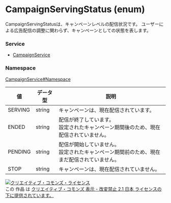 # CampaignServingStatus (enum)
CampaignServingStatusは、キャンペーンレベルの配信状況です。
ユーザーによる広告配信の調整に関わらず、キャンペーンとしての状態を表します。
### Service
+ [CampaignService](../../services/CampaignService.md)

### Namespace
[CampaignService#Namespace](../../services/CampaignService.md#namespace)

| 値 | データ型 | 説明 |
|---|---|---|
| SERVING| string| キャンペーンは、現在配信されています。 |
| ENDED| string| 配信が終了しています。<br>設定されたキャンペーン期間後のため、現在配信されていません。 |
| PENDING| string| 配信が開始していません。<br>設定されたキャンペーン期間前のため、現在まだ配信されていません。 |
| STOP| string| キャンペーンは、現在配信されていません。 |

<a rel="license" href="http://creativecommons.org/licenses/by-nd/2.1/jp/"><img alt="クリエイティブ・コモンズ・ライセンス" style="border-width:0" src="https://i.creativecommons.org/l/by-nd/2.1/jp/88x31.png" /></a><br />この 作品 は <a rel="license" href="http://creativecommons.org/licenses/by-nd/2.1/jp/">クリエイティブ・コモンズ 表示 - 改変禁止 2.1 日本 ライセンスの下に提供されています。</a>
